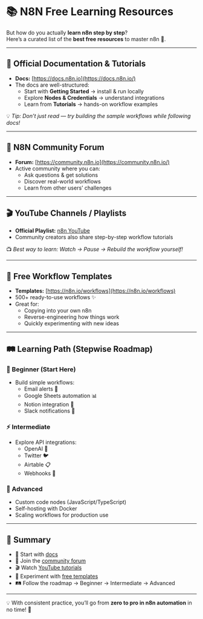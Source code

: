 # 📚 N8N Free Learning Resources

But how do you actually **learn n8n step by step**?  
Here’s a curated list of the **best free resources** to master n8n 🚀.

---

## 📖 Official Documentation & Tutorials

- **Docs:** [https://docs.n8n.io](https://docs.n8n.io/)
- The docs are well-structured:
  - Start with **Getting Started** → install & run locally
  - Explore **Nodes & Credentials** → understand integrations
  - Learn from **Tutorials** → hands-on workflow examples

💡 _Tip: Don’t just read — try building the sample workflows while following docs!_

---

## 👥 N8N Community Forum

- **Forum:** [https://community.n8n.io](https://community.n8n.io/)
- Active community where you can:
  - Ask questions & get solutions
  - Discover real-world workflows
  - Learn from other users’ challenges

---

## 🎬 YouTube Channels / Playlists

- **Official Playlist:** [n8n YouTube](https://www.youtube.com/@n8n-io/playlists)
- Community creators also share step-by-step workflow tutorials

📺 _Best way to learn: Watch → Pause → Rebuild the workflow yourself!_

---

## 📂 Free Workflow Templates

- **Templates:** [https://n8n.io/workflows](https://n8n.io/workflows)
- 500+ ready-to-use workflows ✨
- Great for:
  - Copying into your own n8n
  - Reverse-engineering how things work
  - Quickly experimenting with new ideas

---

## 🛤 Learning Path (Stepwise Roadmap)

### 🌱 Beginner (Start Here)

- Build simple workflows:
  - Email alerts 📧
  - Google Sheets automation 📊
  - Notion integration 📒
  - Slack notifications 💬

### ⚡ Intermediate

- Explore API integrations:
  - OpenAI 🤖
  - Twitter 🐦
  - Airtable 📋
  - Webhooks 🔗

### 🚀 Advanced

- Custom code nodes (JavaScript/TypeScript)
- Self-hosting with Docker
- Scaling workflows for production use

---

## 🎯 Summary

- 📖 Start with [docs](https://docs.n8n.io)
- 👥 Join the [community forum](https://community.n8n.io)
- 🎬 Watch [YouTube tutorials](https://www.youtube.com/@n8n-io/playlists)
- 📂 Experiment with [free templates](https://n8n.io/workflows)
- 🛤 Follow the roadmap → Beginner → Intermediate → Advanced

---

💡 With consistent practice, you’ll go from **zero to pro in n8n automation** in no time! 🚀
